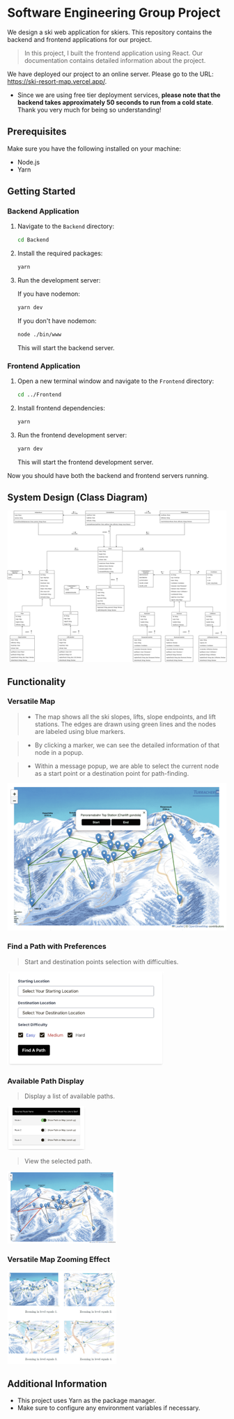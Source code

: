 # Software Engineering Group Project

We design a ski web application for skiers. This repository contains the backend and frontend applications for our project.

> In this project, I built the frontend application using React. Our documentation contains detailed information about the project.

We have deployed our project to an online server. Please go to the URL: https://ski-resort-map.vercel.app/.

- Since we are using free tier deployment services, **please note that the backend
takes approximately 50 seconds to run from a cold state**. Thank you very
much for being so understanding!

## Prerequisites

Make sure you have the following installed on your machine:

- Node.js
- Yarn

## Getting Started

### Backend Application

1. Navigate to the `Backend` directory:

    ```bash
    cd Backend
    ```

2. Install the required packages:

    ```bash
    yarn
    ```

3. Run the development server:

    If you have nodemon:

    ```bash
    yarn dev
    ```

    If you don't have nodemon:

    ```bash
    node ./bin/www
    ```

    This will start the backend server.
### Frontend Application

1. Open a new terminal window and navigate to the `Frontend` directory:

    ```bash
    cd ../Frontend
    ```

2. Install frontend dependencies:

    ```bash
    yarn
    ```

3. Run the frontend development server:

    ```bash
    yarn dev
    ```

    This will start the frontend development server.

Now you should have both the backend and frontend servers running.

## System Design (Class Diagram)

![Class Diagram](./img/class_diagram.jpg)

## Functionality

### Versatile Map

> - The map shows all the ski slopes, lifts, slope endpoints, and lift stations. The edges are drawn using green lines and the nodes are labeled using blue markers.

> - By clicking a marker, we can see the detailed information of that node in a popup.

> - Within a message popup, we are able to select the current node as a start point or a destination point for path-finding.

<img src="./img/versatile_map.png" width="700" />

### Find a Path with Preferences

> Start and destination points selection with difficulties.

<img src="./img/find_a_path.png" width="360" />

### Available Path Display

> Display a list of available paths.

<img src="./img/available_paths.png" width="180" />

> View the selected path.

<img src="./img/selected_path.png" width="250" />

### Versatile Map Zooming Effect

<img src="./img/zooming_effect.png" width="250" />

## Additional Information

- This project uses Yarn as the package manager.
- Make sure to configure any environment variables if necessary.
